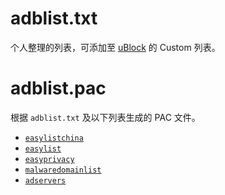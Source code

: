 # adblist.txt

个人整理的列表，可添加至 [uBlock](//www.ublock.org/) 的 Custom 列表。

# adblist.pac

根据 `adblist.txt` 及以下列表生成的 PAC 文件。

* [`easylistchina`](//easylist-downloads.adblockplus.org/easylistchina+easylist.txt)
* [`easylist`](//easylist-downloads.adblockplus.org/easylist.txt)
* [`easyprivacy`](//easylist-downloads.adblockplus.org/easyprivacy.txt) 
* [`malwaredomainlist`](//www.malwaredomainlist.com/hostslist/hosts.txt)
* [`adservers`](//pgl.yoyo.org/adservers/serverlist.php?mimetype=plaintext)
